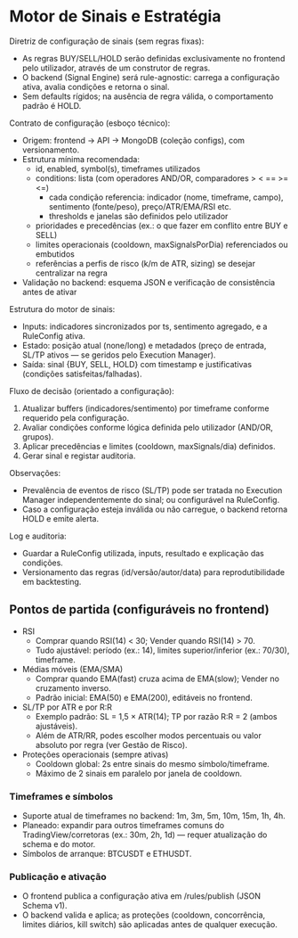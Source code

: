 # Motor de Sinais e Estratégia

Diretriz de configuração de sinais (sem regras fixas):
- As regras BUY/SELL/HOLD serão definidas exclusivamente no frontend pelo utilizador, através de um construtor de regras.
- O backend (Signal Engine) será rule-agnostic: carrega a configuração ativa, avalia condições e retorna o sinal.
- Sem defaults rígidos; na ausência de regra válida, o comportamento padrão é HOLD.

Contrato de configuração (esboço técnico):
- Origem: frontend → API → MongoDB (coleção configs), com versionamento.
- Estrutura mínima recomendada:
  - id, enabled, symbol(s), timeframes utilizados
  - conditions: lista (com operadores AND/OR, comparadores > < == >= <=)
    - cada condição referencia: indicador (nome, timeframe, campo), sentimento (fonte/peso), preço/ATR/EMA/RSI etc.
    - thresholds e janelas são definidos pelo utilizador
  - prioridades e precedências (ex.: o que fazer em conflito entre BUY e SELL)
  - limites operacionais (cooldown, maxSignalsPorDia) referenciados ou embutidos
  - referências a perfis de risco (k/m de ATR, sizing) se desejar centralizar na regra
- Validação no backend: esquema JSON e verificação de consistência antes de ativar

Estrutura do motor de sinais:
- Inputs: indicadores sincronizados por ts, sentimento agregado, e a RuleConfig ativa.
- Estado: posição atual (none/long) e metadados (preço de entrada, SL/TP ativos — se geridos pelo Execution Manager).
- Saída: sinal {BUY, SELL, HOLD} com timestamp e justificativas (condições satisfeitas/falhadas).

Fluxo de decisão (orientado a configuração):
1) Atualizar buffers (indicadores/sentimento) por timeframe conforme requerido pela configuração.
2) Avaliar condições conforme lógica definida pelo utilizador (AND/OR, grupos).
3) Aplicar precedências e limites (cooldown, maxSignals/dia) definidos.
4) Gerar sinal e registar auditoria.

Observações:
- Prevalência de eventos de risco (SL/TP) pode ser tratada no Execution Manager independentemente do sinal; ou configurável na RuleConfig.
- Caso a configuração esteja inválida ou não carregue, o backend retorna HOLD e emite alerta.

Log e auditoria:
- Guardar a RuleConfig utilizada, inputs, resultado e explicação das condições.
- Versionamento das regras (id/versão/autor/data) para reprodutibilidade em backtesting.

## Pontos de partida (configuráveis no frontend)

- RSI
  - Comprar quando RSI(14) < 30; Vender quando RSI(14) > 70.
  - Tudo ajustável: período (ex.: 14), limites superior/inferior (ex.: 70/30), timeframe.
- Médias móveis (EMA/SMA)
  - Comprar quando EMA(fast) cruza acima de EMA(slow); Vender no cruzamento inverso.
  - Padrão inicial: EMA(50) e EMA(200), editáveis no frontend.
- SL/TP por ATR e por R:R
  - Exemplo padrão: SL = 1,5 × ATR(14); TP por razão R:R = 2 (ambos ajustáveis).
  - Além de ATR/RR, podes escolher modos percentuais ou valor absoluto por regra (ver Gestão de Risco).
- Proteções operacionais (sempre ativas)
  - Cooldown global: 2s entre sinais do mesmo símbolo/timeframe.
  - Máximo de 2 sinais em paralelo por janela de cooldown.

### Timeframes e símbolos
- Suporte atual de timeframes no backend: 1m, 3m, 5m, 10m, 15m, 1h, 4h.
- Planeado: expandir para outros timeframes comuns do TradingView/corretoras (ex.: 30m, 2h, 1d) — requer atualização do schema e do motor.
- Símbolos de arranque: BTCUSDT e ETHUSDT.

### Publicação e ativação
- O frontend publica a configuração ativa em /rules/publish (JSON Schema v1).
- O backend valida e aplica; as proteções (cooldown, concorrência, limites diários, kill switch) são aplicadas antes de qualquer execução.